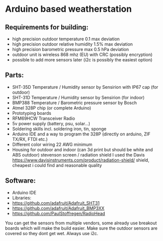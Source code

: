 # Arduino based weatherstation

## Requirements for building:
* high precision outdoor temperature 0.1 max deviation
* high precision outdoor relative humidity 1.5% max deviation
* high precision barometric pressure max 0.5 hPa deviation
* outdoor unit is wireless 868 mhz (EU) with CRC (possibly encryption)
* possible to add more sensors later (i2c is possibly the easiest option)

## Parts:
* SHT-35D Temperature / Humidity sensor by Sensirion with IP67 cap (for outdoor)
* SHT-31D Temperature / Humidity sensor by Sensirion (for indoor)
* BMP388 Temperature / Barometric pressure sensor by Bosch
* Atmel 328P chip (or complete Arduino)
* Prototyping boards
* RFM69HCW Transceiver Radio
* 5v power supply (battery, psu, solar...)
* Soldering skills incl. soldering iron, tin, sponge
* Arduino IDE and a way to program the 328P (directly on arduino, ZIF TX/RX, FTDI etc.)
* Different color wiring 22 AWG minimum
* Housing for outdoor and indoor (can 3d print but should be white and ABS outdoor) stevenson screen / radiation shield
  I used the Davis https://www.davisinstruments.com/product/radiation-shield/ shield, cheapest i could find and reasonable quality

## Software:
* Arduino IDE
* Libraries: 
 * https://github.com/adafruit/Adafruit_SHT31
 * https://github.com/adafruit/Adafruit_BMP3XX
 * https://github.com/PaulStoffregen/RadioHead

You can get the sensors from multiple vendors, some already use breakout boards which will make the 
build easier. Make sure the outdoor sensors are covered so they dont get wet. Always use i2c.
